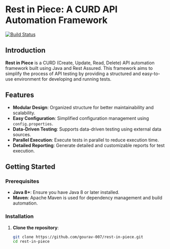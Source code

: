 # Rest in Piece: A CURD API Automation Framework

[![Build Status](https://github.com/gourav-007/rest-in-piece/actions/workflows/maven.yml/badge.svg?branch=main)](https://github.com/gourav-007/rest-in-piece/actions/workflows/maven.yml)

## Introduction

**Rest in Piece** is a CURD (Create, Update, Read, Delete) API automation framework built using Java and Rest Assured. This framework aims to simplify the process of API testing by providing a structured and easy-to-use environment for developing and running tests.

## Features

- **Modular Design**: Organized structure for better maintainability and scalability.
- **Easy Configuration**: Simplified configuration management using `config.properties`.
- **Data-Driven Testing**: Supports data-driven testing using external data sources.
- **Parallel Execution**: Execute tests in parallel to reduce execution time.
- **Detailed Reporting**: Generate detailed and customizable reports for test execution.

## Getting Started

### Prerequisites

- **Java 8+**: Ensure you have Java 8 or later installed.
- **Maven**: Apache Maven is used for dependency management and build automation.

### Installation

1. **Clone the repository**:
   ```sh
   git clone https://github.com/gourav-007/rest-in-piece.git
   cd rest-in-piece
